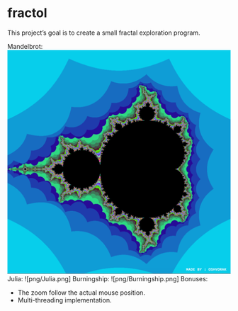# fractol

This project’s goal is to create a small fractal exploration program. 

Mandelbrot:
  ![Image alt](https://github.com/ashvorak/fractol/raw/master/png/Mandelbrot.png)
Julia:
  ![png/Julia.png]
Burningship:
  ![png/Burningship.png]
Bonuses:
  - The zoom follow the actual mouse position.
  - Multi-threading implementation.

